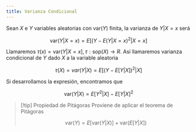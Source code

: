 ```yaml
---
title: Varianza Condicional
---
```


Sean $X$ e $Y$ variables aleatorias con $\text{var}(Y)$ finita, la varianza de $Y|X=x$ será

$$
\text{var}(Y| X= x) =E[(Y - E(Y |X=x)^2|X=x]
$$

Llamaremos $\tau(x) = \text{var}(Y|X=x], \tau: \text{sop}(X) \to R$. Así llamaremos varianza condicional de $Y$ dado $X$ a la variable aleatoria

$$
\tau(X) = var(Y|X) = E[(Y - E[Y|X])^2|X]
$$

Si desarrollamos la expresión, encontramos que

$$
\text{var}(Y|X) = E[Y^2|X] - E[Y|X]^2
$$

> [!tip] Propiedad de Pitágoras
> Proviene de aplicar el teorema de Pitágoras
> 
> $$
> \text{var}(Y) = E[\text{var}(Y|X)] + \text{var}(E[Y|X])
> $$
